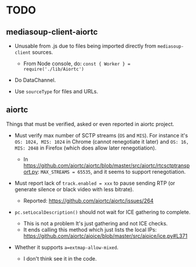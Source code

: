# TODO

## mediasoup-client-aiortc

* Unusable from .js due to files being imported directly from `mediasoup-client` sources.
	* From Node console, do: `const { Worker } = require('./lib/Aiortc')`

* Do DataChannel.

* Use `sourceType` for files and URLs.

## aiortc

Things that must be verified, asked or even reported in aiortc project.

* Must verify max number of SCTP streams (`OS` and `MIS`). For instance it's `OS: 1024, MIS: 1024` in Chrome (cannot renegotiate it later) and `OS: 16, MIS: 2048` in Firefox (which does allow later renegotiation).
  - In https://github.com/aiortc/aiortc/blob/master/src/aiortc/rtcsctptransport.py:
    `MAX_STREAMS = 65535`, and it seems to support renegotiation.

* Must report lack of `track.enabled = xxx` to pause sending RTP (or generate silence or black video with less bitrate).
  - Reported: https://github.com/aiortc/aiortc/issues/264

* `pc.setLocalDescription()` should not wait for ICE gathering to complete.
  - This is not a problem It's just gathering and not ICE checks.
  - It ends calling this method which just lists the local IPs:
    https://github.com/aiortc/aioice/blob/master/src/aioice/ice.py#L371

* Whether it supports `a=extmap-allow-mixed`.
  - I don't think see it in the code.

